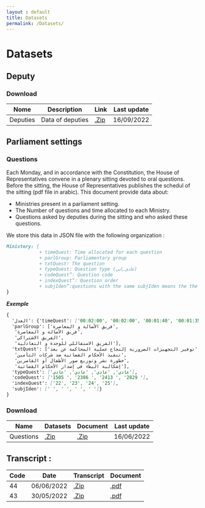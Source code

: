 ```yaml
---
layout : default
title: Datasets
permalink: /Datasets/
---
```


# Datasets

## Deputy

### Download

| Nome | Description | Link | Last update|
|-------|--------|---------|---------|
| Deputies | Data of deputies | [.Zip](www.) | 16/09/2022 |


## Parliament settings
### Questions
Each Monday, and in accordance with the Constitution, the House of Representatives convene in a plenary sitting devoted to oral questions. Before the sitting, the House of Representatives publishes the schedul of the sitting (pdf file in arabic). This document provide data about: 
  
  + Ministries present in a parliament setting.
  + The Number of questions and time allocated to each Ministry.
  + Questions asked by deputies during the sitting and  who asked these questions.

We store this data in JSON file with the following organization :
```markdown
Ministery: {
            + timeQuest: Time allocated for each question
            + parlGroup: Parliamentary group
            + txtQuest: The question
            + typeQuest: Question type (عادى,انى)
            + codeQuest”: Question code
            + indexQuest”: Question order
            + subjIden”:questions with the same subjIden means the the questions have the same subject (identical subject)(e.g. وحدة الموضوع)
}
```
***Exemple***
```markdown
{
  'ﺍﻟﻌﺪﻝ': {'timeQuest': ['00:02:00', '00:02:00', '00:01:40', '00:01:35'],
  'parlGroup': ['ﻓﺮﻳﻖ الأﺼﺎﻟﺔ ﻭ ﺍﻟﻤﻌﺎﺻﺮﺓ',
   'ﻓﺮﻳﻖ الأﺼﺎﻟﺔ ﻭ ﺍﻟﻤﻌﺎﺻﺮﺓ',
   'ﺍﻟﻔﺮﻳﻖ الاﺸﺘﺮﺍﻛﻲ',
   'ﺍﻟﻔﺮﻳﻖ الاﺴﺘﻘﺎﻟﻠﻲ ﻟﻠﻮﺣﺪﺓ ﻭ ﺍﻟﺘﻌﺎﺩﻟﻴﺔ'],
  'txtQuest': ['ﺗﻮﻓﻴﺮ ﺍﻟﺘﺠﻬﻴﺰﺍﺕ ﺍﻟﻀﺮﻭﺭﻳﺔ ﺇﻟﻨﺠﺎﺡ ﻋﻤﻠﻴﺔ ﺍﻟﻤﺤﺎﻛﻤﺔ ﻋﻦ ﺑﻌﺪ',
   'ﺗﻨﻔﻴﺬ الأﺤﻜﺎﻡ ﺍﻟﻘﻀﺎﺋﻴﺔ ﺿﺪ ﺷﺮﻛﺎﺕ ﺍﻟﺘﺄﻣﻴﻦ',
   'ﺧﻄﻮﺭﺓ ﻧﺸﺮ ﻭﺗﻮﺯﻳﻊ ﺻﻮﺭ الأﻄﻔﺎﻝ ﺃﻭ ﺍﻟﻘﺎﺻﺮﻳﻦ',
   'ﺇﺷﻜﺎﻟﻴﺔ ﺍﻟﺒﻂﺀ ﻓﻲ ﺇﺻﺪﺍﺭ الأﺤﻜﺎﻡ ﺍﻟﻘﻀﺎﺋﻴﺔ'],
  'typeQuest': ['ﻋﺎﺩﻱ', 'ﻋﺎﺩﻱ', 'ﻋﺎﺩﻱ', 'ﻋﺎﺩﻱ'],
  'codeQuest': ['1505 ', '2386 ', '2413 ', '2829 '],
  'indexQuest': ['22', '23', '24', '25'],
  'subjIden': [' ', ' ', ' ', ' ']}
}
``` 

### Download 

| Name | Datasets | Document | Last update| 
|-------|--------|---------|--------|
| Questions | [.Zip]() | [.Zip](www.) | 16/06/2022 |


## Transcript :


| Code | Date | Transcript | Document|
|-------|--------|---------|--------|
| 44 | 06/06/2022 | [.Zip](www.) | [.pdf](www.)|
| 43 | 30/05/2022 | [.Zip](www.) | [.pdf](www.)|
